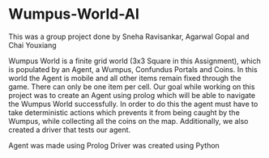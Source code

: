 # Wumpus-World-AI

This was a group project done by Sneha Ravisankar, Agarwal Gopal and Chai Youxiang

Wumpus World is a finite grid world (3x3 Square in this Assignment), which is populated by an Agent, a Wumpus, Confundus Portals and Coins. In this world the Agent is mobile and all other items remain fixed through the game. There can only be one item per cell. Our goal while working on this project was to create an Agent using prolog which will be able to navigate the Wumpus World successfully. In order to do this the agent must have to take deterministic actions which prevents it from being caught by the Wumpus, while collecting all the coins on the map. Additionally, we also created a driver that tests our agent.

Agent was made using Prolog 
Driver was created using Python
